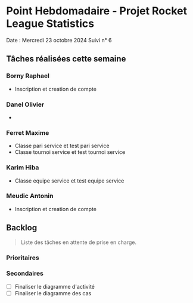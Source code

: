 # Point Hebdomadaire - Projet Rocket League Statistics

Date : Mercredi 23 octobre 2024
Suivi n° 6

## Tâches réalisées cette semaine

### Borny Raphael

- Inscription et creation de compte


### Danel Olivier

-


### Ferret Maxime

- Classe pari service et test pari service 
- Classe tournoi service et test tournoi service 


### Karim Hiba

-  Classe equipe service et test equipe service 


### Meudic Antonin

- Inscription et creation de compte


## Backlog

> Liste des tâches en attente de prise en charge.

### Prioritaires


### Secondaires

- [ ] Finaliser le diagramme d'activité
- [ ] Finaliser le diagramme des cas
